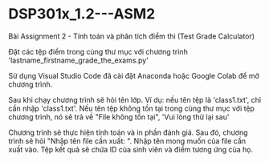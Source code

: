 # DSP301x_1.2---ASM2
Bài Assignment 2 - Tính toán và phân tích điểm thi (Test Grade Calculator) 

Đặt các tệp điểm trong cùng thư mục với chương trình 'lastname_firstname_grade_the_exams.py'

Sử dụng Visual Studio Code đã cài đặt Anaconda hoặc Google Colab để mở chương trình.

Sau khi chạy chương trình sẽ hỏi tên lớp. Ví dụ: nếu tên tệp là 'class1.txt', chỉ cần nhập 'class1.txt'. Nếu tên tệp không tồn tại trong cùng thư mục với tệp chương trình, nó sẽ trả về "File không tồn tại", 'Vui lòng thử lại sau'

Chương trình sẽ thực hiện tính toán và in phần đánh giá. Sau đó, chương trình sẽ hỏi "Nhập tên file cần xuất: ". Nhập tên mong muốn của file cần xuất vào. Tệp kết quả sẽ chứa ID của sinh viên và điểm tương ứng của họ.
